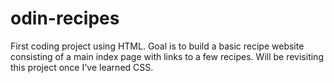 # odin-recipes
First coding project using HTML. Goal is to build a basic recipe website consisting of a main index page with links to a few recipes. Will be revisiting this project once I've learned CSS.